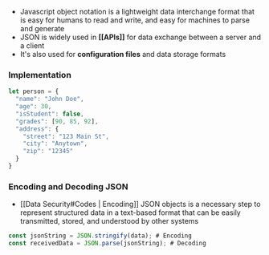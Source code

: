 - Javascript object notation is a lightweight data interchange format that is easy for humans to read and write, and easy for machines to parse and generate
- JSON is widely used in **[[APIs]]** for data exchange between a server and a client
- It's also used for **configuration files** and data storage formats

### Implementation
```javascript
let person = {
  "name": "John Doe",
  "age": 30,
  "isStudent": false,
  "grades": [90, 85, 92],
  "address": {
    "street": "123 Main St",
    "city": "Anytown",
    "zip": "12345"
  }
}
```

### Encoding and Decoding JSON
- [[Data Security#Codes | Encoding]] JSON objects is a necessary step to represent structured data in a text-based format that can be easily transmitted, stored, and understood by other systems
```javascript
const jsonString = JSON.stringify(data); # Encoding
const receivedData = JSON.parse(jsonString); # Decoding
```